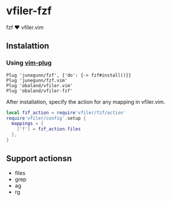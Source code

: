 # vfiler-fzf
fzf :heart: vfiler.vim

## Instalattion

### Using [vim-plug](https://github.com/junegunn/vim-plug)

```vim
Plug 'junegunn/fzf', {'do': {-> fzf#install()}}
Plug 'junegunn/fzf.vim'
Plug 'obaland/vfiler.vim'
Plug 'obaland/vfiler-fzf'
```

After installation, specify the action for any mapping in vfiler.vim.
```lua
local fzf_action = require'vfiler/fzf/action'
require'vfiler/config'.setup {
  mappings = {
    ['f'] = fzf_action.files
  },
}
```

## Support actionsn
- files
- grep
- ag
- rg
